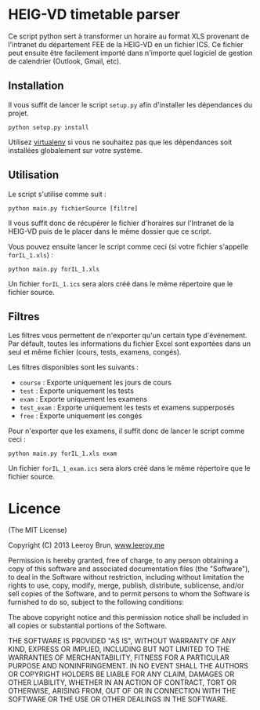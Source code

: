 # HEIG-VD timetable parser

Ce script python sert à transformer un horaire au format XLS provenant de l'intranet du département FEE de la HEIG-VD en un fichier ICS.
Ce fichier peut ensuite être facilement importé dans n'importe quel logiciel de gestion de calendrier (Outlook, Gmail, etc).

## Installation

Il vous suffit de lancer le script `setup.py` afin d'installer les dépendances du projet.

```shell
python setup.py install
```

Utilisez [virtualenv](https://pypi.python.org/pypi/virtualenv) si vous ne souhaitez pas que les dépendances soit installées globalement sur votre système.

## Utilisation

Le script s'utilise comme suit :

```shell
python main.py fichierSource [filtre]
```

Il vous suffit donc de récupérer le fichier d'horaires sur l'Intranet de la HEIG-VD puis de le placer dans le même dossier que ce script.

Vous pouvez ensuite lancer le script comme ceci (si votre fichier s'appelle `forIL_1.xls`) :

```shell
python main.py forIL_1.xls
```

Un fichier `forIL_1.ics` sera alors créé dans le même répertoire que le fichier source.

## Filtres

Les filtres vous permettent de n'exporter qu'un certain type d'événement. Par défault, toutes les informations du fichier Excel sont exportées dans un seul et même fichier (cours, tests, examens, congés).

Les filtres disponibles sont les suivants :

- `course` : Exporte uniquement les jours de cours
- `test` : Exporte uniquement les tests
- `exam` : Exporte uniquement les examens
- `test_exam` : Exporte uniquement les tests et examens supperposés
- `free` : Exporte uniquement les congés

Pour n'exporter que les examens, il suffit donc de lancer le script comme ceci :

```shell
python main.py forIL_1.xls exam
```

Un fichier `forIL_1_exam.ics` sera alors créé dans le même répertoire que le fichier source.

Licence
======================
(The MIT License)

Copyright (C) 2013 Leeroy Brun, www.leeroy.me

Permission is hereby granted, free of charge, to any person obtaining a copy of this software and associated documentation files (the "Software"), to deal in the Software without restriction, including without limitation the rights to use, copy, modify, merge, publish, distribute, sublicense, and/or sell copies of the Software, and to permit persons to whom the Software is furnished to do so, subject to the following conditions:

The above copyright notice and this permission notice shall be included in all copies or substantial portions of the Software.

THE SOFTWARE IS PROVIDED "AS IS", WITHOUT WARRANTY OF ANY KIND, EXPRESS OR IMPLIED, INCLUDING BUT NOT LIMITED TO THE WARRANTIES OF MERCHANTABILITY, FITNESS FOR A PARTICULAR PURPOSE AND NONINFRINGEMENT. IN NO EVENT SHALL THE AUTHORS OR COPYRIGHT HOLDERS BE LIABLE FOR ANY CLAIM, DAMAGES OR OTHER LIABILITY, WHETHER IN AN ACTION OF CONTRACT, TORT OR OTHERWISE, ARISING FROM, OUT OF OR IN CONNECTION WITH THE SOFTWARE OR THE USE OR OTHER DEALINGS IN THE SOFTWARE.

